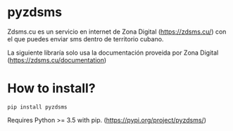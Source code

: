 # pyzdsms
Zdsms.cu es un servicio en internet de Zona Digital (https://zdsms.cu/) con el que puedes enviar sms dentro de territorio cubano.

La siguiente libraría solo usa la documentación proveida por Zona Digital (https://zdsms.cu/documentation)

# How to install?

    pip install pyzdsms
 
 Requires Python >= 3.5 with pip. (https://pypi.org/project/pyzdsms/)





